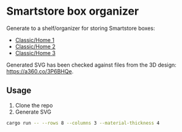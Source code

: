 # Smartstore box organizer

Generate to a shelf/organizer for storing Smartstore boxes:

- [Classic/Home 1](https://www.orthexgroup.com/smartstore-classic/909-smartstore-classic-1-7310543520075.html)
- [Classic/Home 2](https://www.orthexgroup.com/smartstore-classic/918-smartstore-classic-2-7310543521072.html)
- [Classic/Home 3](https://www.orthexgroup.com/smartstore-classic/919-smartstore-classic-3-7310543522079.html)

Generated SVG has been checked against files from the 3D design: https://a360.co/3P6BHQe.

## Usage

1. Clone the repo
2. Generate SVG

```bash
cargo run -- --rows 8 --columns 3 --material-thickness 4
```
